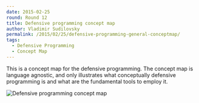 ```yaml
---
date: 2015-02-25
round: Round 12
title: Defensive programming concept map
author: Vladimir Sudilovsky
permalink: /2015/02/25/defensive-programming-general-conceptmap/
tags:
  - Defensive Programming
  - Concept Map
---
```


This is a concept map for the defensive programming. The concept map is language agnostic, and only illustrates what conceptually defensive programming is and what are the fundamental tools to employ it.

![Defensive programming concept map](http://i.imgur.com/sh7Xfq2.png)

